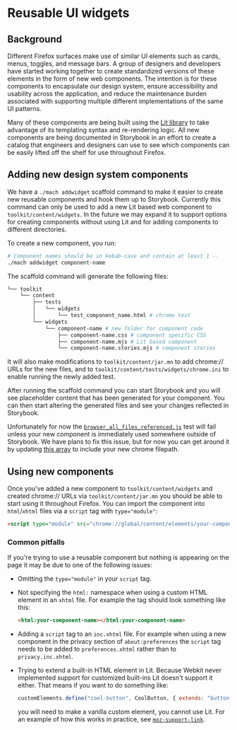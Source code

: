 # Reusable UI widgets

## Background

Different Firefox surfaces make use of similar UI elements such as cards, menus,
toggles, and message bars. A group of designers and developers have started
working together to create standardized versions of these elements in the form
of new web components. The intention is for these components to encapsulate our
design system, ensure accessibility and usability across the application, and
reduce the maintenance burden associated with supporting multiple different
implementations of the same UI patterns.

Many of these components are being built using the [Lit
library](https://lit.dev/) to take advantage of its templating syntax and
re-rendering logic. All new components are being documented in Storybook in an
effort to create a catalog that engineers and designers can use to see which
components can be easily lifted off the shelf for use throughout Firefox.

## Adding new design system components

We have a `./mach addwidget` scaffold command to make it easier to create new
reusable components and hook them up to Storybook. Currently this command can
only be used to add a new Lit based web component to `toolkit/content/widgets`.
In the future we may expand it to support options for creating components
without using Lit and for adding components to different directories.

To create a new component, you run:

```sh
# Component names should be in kebab-case and contain at least 1 -.
./mach addwidget component-name
```

The scaffold command will generate the following files:

```sh
└── toolkit
    └── content
        ├── tests
        │   └── widgets
        │       └── test_component_name.html # chrome test
        └── widgets
            └── component-name # new folder for component code
                ├── component-name.css # component specific CSS
                ├── component-name.mjs # Lit based component
                └── component-name.stories.mjs # component stories
```

It will also make modifications to `toolkit/content/jar.mn` to add chrome://
URLs for the new files, and to `toolkit/content/tests/widgets/chrome.ini` to
enable running the newly added test.

After running the scaffold command you can start Storybook and you will see
placeholder content that has been generated for your component. You can then
start altering the generated files and see your changes reflected in Storybook.

Unfortunately for now the
[`browser_all_files_referenced.js`](https://searchfox.org/mozilla-central/source/browser/base/content/test/static/browser_all_files_referenced.js)
test will fail unless your new component is immediately used somewhere outside
of Storybook. We have plans to fix this issue, but for now you can get around it
by updating [this array](https://searchfox.org/mozilla-central/source/browser/base/content/test/static/browser_all_files_referenced.js#107) to include your new chrome filepath.

## Using new components

Once you've added a new component to `toolkit/content/widgets` and created
chrome:// URLs via `toolkit/content/jar.mn` you should be able to start using it
throughout Firefox. You can import the component into `html`/`xhtml` files via a
`script` tag with `type="module"`:

```html
<script type="module" src="chrome://global/content/elements/your-component-name.mjs"/>
```

### Common pitfalls

If you're trying to use a reusable component but nothing is appearing on the
page it may be due to one of the following issues:

- Omitting the `type="module"` in your `script` tag.
- Not specifying the `html:` namespace when using a custom HTML element in an
  `xhtml` file. For example the tag should look something like this:

  ```html
  <html:your-component-name></html:your-component-name>
  ```
- Adding a `script` tag to an `inc.xhtml` file. For example when using a new
  component in the privacy section of `about:preferences` the `script` tag needs
  to be added to `preferences.xhtml` rather than to `privacy.inc.xhtml`.
- Trying to extend a built-in HTML element in Lit. Because Webkit never
  implemented support for customized built-ins Lit doesn't support it either.
  That means if you want to do something like:

  ```js
  customElements.define("cool-button", CoolButton, { extends: "button" });
  ```

  you will need to make a vanilla custom element, you cannot use Lit. For an
  example of how this works in practice, see
  [`moz-support-link`](https://searchfox.org/mozilla-central/source/toolkit/content/widgets/moz-support-link/moz-support-link.mjs).
